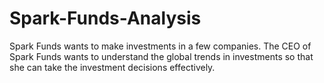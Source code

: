 # Spark-Funds-Analysis
 Spark Funds wants to make investments in a few companies. The CEO of Spark Funds wants to understand the global trends in investments so that she can take the investment decisions effectively.
